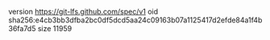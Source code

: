 version https://git-lfs.github.com/spec/v1
oid sha256:e4cb3bb3dfba2bc0df5dcd5aa24c09163b07a1125417d2efde84a1f4b36fa7d5
size 11959
